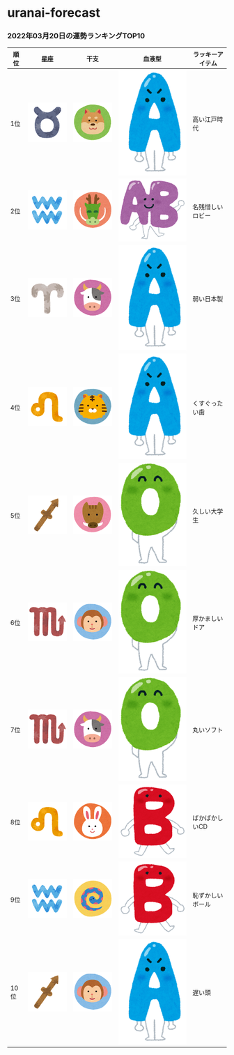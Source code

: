 # uranai-forecast

### 2022年03月20日の運勢ランキングTOP10
|順位|星座|干支|血液型|ラッキーアイテム|
|-----------|-----------|-----------|-----------|-----------|
|1位|<img src='imgs/sign/small/seiza_mark02_oushi.png'>|<img src='imgs/eto/small/eto_mark11_inu.png'>|<img src='imgs/blood/small/ketsuekigata_a.png'>|高い江戸時代|
|2位|<img src='imgs/sign/small/seiza_mark11_mizugame.png'>|<img src='imgs/eto/small/eto_mark05_tatsu.png'>|<img src='imgs/blood/small/ketsuekigata_ab.png'>|名残惜しいロビー|
|3位|<img src='imgs/sign/small/seiza_mark01_ohitsuji.png'>|<img src='imgs/eto/small/eto_mark02_ushi.png'>|<img src='imgs/blood/small/ketsuekigata_a.png'>|弱い日本製|
|4位|<img src='imgs/sign/small/seiza_mark05_shishi.png'>|<img src='imgs/eto/small/eto_mark03_tora.png'>|<img src='imgs/blood/small/ketsuekigata_a.png'>|くすぐったい歯|
|5位|<img src='imgs/sign/small/seiza_mark09_ite.png'>|<img src='imgs/eto/small/eto_mark12_inoshishi.png'>|<img src='imgs/blood/small/ketsuekigata_o.png'>|久しい大学生|
|6位|<img src='imgs/sign/small/seiza_mark08_sasori.png'>|<img src='imgs/eto/small/eto_mark09_saru.png'>|<img src='imgs/blood/small/ketsuekigata_o.png'>|厚かましいドア|
|7位|<img src='imgs/sign/small/seiza_mark08_sasori.png'>|<img src='imgs/eto/small/eto_mark02_ushi.png'>|<img src='imgs/blood/small/ketsuekigata_o.png'>|丸いソフト|
|8位|<img src='imgs/sign/small/seiza_mark05_shishi.png'>|<img src='imgs/eto/small/eto_mark04_usagi.png'>|<img src='imgs/blood/small/ketsuekigata_b.png'>|ばかばかしいCD|
|9位|<img src='imgs/sign/small/seiza_mark11_mizugame.png'>|<img src='imgs/eto/small/eto_mark06_hebi.png'>|<img src='imgs/blood/small/ketsuekigata_b.png'>|恥ずかしいボール|
|10位|<img src='imgs/sign/small/seiza_mark09_ite.png'>|<img src='imgs/eto/small/eto_mark09_saru.png'>|<img src='imgs/blood/small/ketsuekigata_a.png'>|遅い頭|
